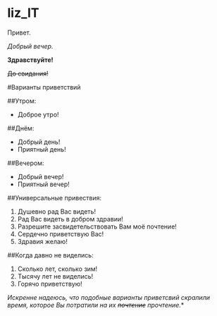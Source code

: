 # liz_IT

Привет.


*Добрый вечер.*


**Здравствуйте!**


~~До свидания!~~


#Варианты приветствий


##Утром:
- Доброе утро!


##Днём:
- Добрый день!
- Приятный день!


##Вечером:
- Добрый вечер!
- Приятный вечер!


##Универсальные привествия:
1. Душевно рад Вас видеть!
2. Рад Вас видеть в добром здравии!
3. Разрешите засвидетельствовать Вам моё почтение!
4. Сердечно приветствую Вас!
5. Здравия желаю!


##Когда давно не виделись:
1. Сколько лет, сколько зим!
2. Тысячу лет не виделись!
3. Горячо приветствую!


*Искренне надеюсь, что подобные варианты приветсвий скралили время, которое Вы потратили на их ~~почтение~~ прочтение.**
